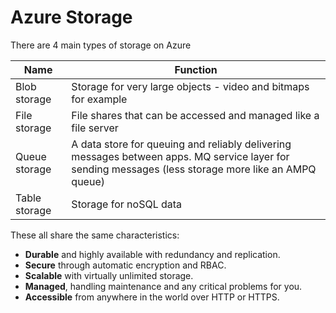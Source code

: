 # Azure Storage

There are 4 main types of storage on Azure

| Name | Function |
|---|---|
| Blob storage | Storage for very large objects - video and bitmaps for example |
| File storage | File shares that can be accessed and managed like a file server |
| Queue storage | A data store for queuing and reliably delivering messages between apps. MQ service layer for sending messages (less storage more like an AMPQ queue) |
| Table storage | Storage for noSQL data |

These all share the same characteristics:
- **Durable** and highly available with redundancy and replication.
- **Secure** through automatic encryption and RBAC.
- **Scalable** with virtually unlimited storage.
- **Managed**, handling maintenance and any critical problems for you.
- **Accessible** from anywhere in the world over HTTP or HTTPS.